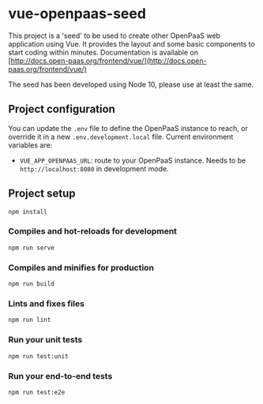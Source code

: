 # vue-openpaas-seed

This project is a 'seed' to be used to create other OpenPaaS web application using Vue.
It provides the layout and some basic components to start coding within minutes. Documentation is available on [http://docs.open-paas.org/frontend/vue/](http://docs.open-paas.org/frontend/vue/)

The seed has been developed using Node 10, please use at least the same.

## Project configuration

You can update the `.env` file to define the OpenPaaS instance to reach, or override it in a new `.env.development.local` file. Current environment variables are:

- `VUE_APP_OPENPAAS_URL`: route to your OpenPaaS instance. Needs to be `http://localhost:8080` in development mode.


## Project setup
```
npm install
```

### Compiles and hot-reloads for development
```
npm run serve
```

### Compiles and minifies for production
```
npm run build
```

### Lints and fixes files
```
npm run lint
```

### Run your unit tests
```
npm run test:unit
```

### Run your end-to-end tests
```
npm run test:e2e
```
